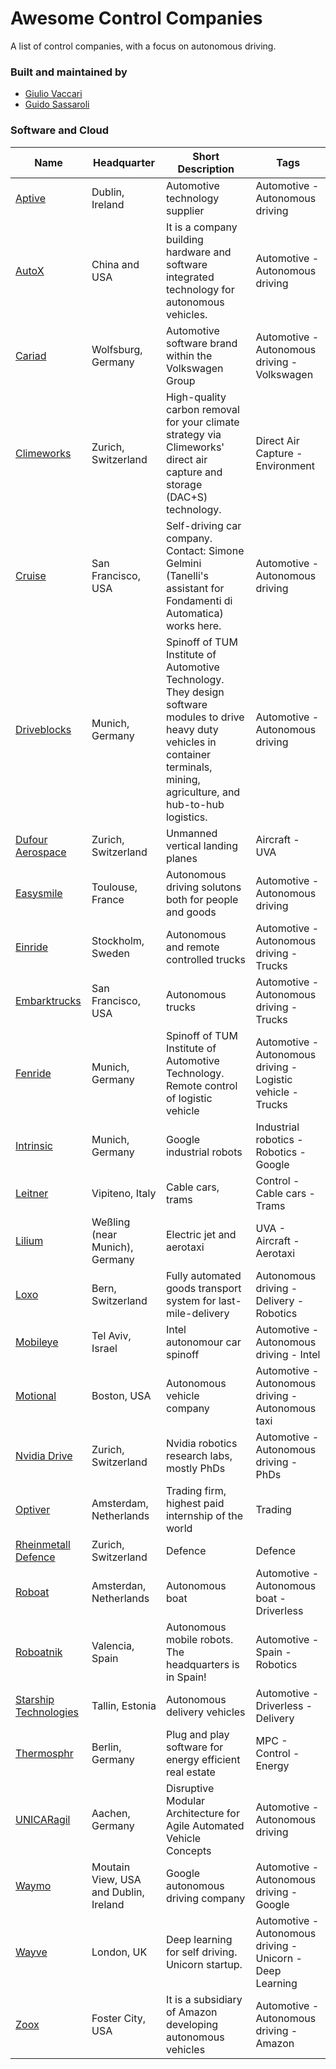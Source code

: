
[//]: # (DO NOT EDIT THIS FILE MANUALLY, USE THE GENERATOR AND DATA FOLDER)
# Awesome Control Companies

A list of control companies, with a focus on autonomous driving.

### Built and maintained by
* [Giulio Vaccari](https://github.com/giuliovv)
* [Guido Sassaroli](https://github.com/guidosassaroli)

### Software and Cloud
| Name | Headquarter | Short Description | Tags |
| ----- | ----------- | ----------------- | ---- |
| [Aptive](https://www.aptiv.com/) | Dublin, Ireland | Automotive technology supplier | Automotive - Autonomous driving |
| [AutoX](https://www.autox.ai/en/index.html) | China and USA | It is a company building hardware and software integrated technology for autonomous vehicles. | Automotive - Autonomous driving |
| [Cariad](https://cariad.technology/) | Wolfsburg, Germany | Automotive software brand within the Volkswagen Group | Automotive - Autonomous driving - Volkswagen |
| [Climeworks](https://climeworks.com/) | Zurich, Switzerland | High-quality carbon removal for your climate strategy via Climeworks' direct air capture and storage (DAC+S) technology. | Direct Air Capture - Environment |
| [Cruise](https://getcruise.com/) | San Francisco, USA | Self-driving car company. Contact: Simone Gelmini (Tanelli's assistant for Fondamenti di Automatica) works here.  | Automotive - Autonomous driving |
| [Driveblocks](https://www.driveblocks.ai/ ) | Munich, Germany | Spinoff of TUM Institute of Automotive Technology. They design software modules to drive heavy duty vehicles in container terminals, mining, agriculture, and hub-to-hub logistics. | Automotive - Autonomous driving |
| [Dufour Aerospace](https://www.dufour.aero/) | Zurich, Switzerland | Unmanned vertical landing planes | Aircraft - UVA |
| [Easysmile](https://easymile.com/) | Toulouse, France | Autonomous driving solutons both for people and goods | Automotive - Autonomous driving |
| [Einride](www.einride.tech) | Stockholm, Sweden | Autonomous and remote controlled trucks | Automotive - Autonomous driving - Trucks |
| [Embarktrucks](https://embarktrucks.com/) | San Francisco, USA | Autonomous trucks  | Automotive - Autonomous driving - Trucks |
| [Fenride](https://www.fernride.com/ ) | Munich, Germany  | Spinoff of TUM Institute of Automotive Technology. Remote control of logistic vehicle | Automotive - Autonomous driving - Logistic vehicle - Trucks |
| [Intrinsic](https://intrinsic.ai) | Munich, Germany | Google industrial robots | Industrial robotics - Robotics - Google |
| [Leitner](https://www.leitner.com/) | Vipiteno, Italy | Cable cars, trams | Control - Cable cars - Trams |
| [Lilium](https://lilium.com/) | Weßling (near Munich), Germany  | Electric jet and aerotaxi | UVA - Aircraft - Aerotaxi |
| [Loxo](https://www.loxo.ch/en/) | Bern, Switzerland | Fully automated goods transport system for last-mile-delivery | Autonomous driving - Delivery - Robotics |
| [Mobileye](https://www.mobileye.com/) | Tel Aviv, Israel | Intel autonomour car spinoff | Automotive - Autonomous driving - Intel |
| [Motional](https://motional.com/) | Boston, USA | Autonomous vehicle company | Automotive - Autonomous driving - Autonomous taxi |
| [Nvidia Drive](https://developer.nvidia.com/drive) | Zurich, Switzerland | Nvidia robotics research labs, mostly PhDs | Automotive - Autonomous driving - PhDs |
| [Optiver](https://optiver.com/) | Amsterdam, Netherlands | Trading firm, highest paid internship of the world | Trading |
| [Rheinmetall Defence](https://www.rheinmetall-defence.com) | Zurich, Switzerland | Defence | Defence |
| [Roboat](https://roboat.org/) | Amsterdan, Netherlands  | Autonomous boat | Automotive - Autonomous boat - Driverless |
| [Roboatnik](robotnik.eu) | Valencia, Spain | Autonomous mobile robots. The headquarters is in Spain! | Automotive - Spain - Robotics |
| [Starship Technologies](https://www.starship.xyz/) | Tallin, Estonia | Autonomous delivery vehicles  | Automotive - Driverless - Delivery |
| [Thermosphr](https://www.thermosphr.com/career) | Berlin, Germany | Plug and play software for energy efficient real estate | MPC - Control - Energy |
| [UNICARagil](https://www.unicaragil.de/de/) | Aachen, Germany | Disruptive Modular Architecture for Agile Automated Vehicle Concepts | Automotive - Autonomous driving |
| [Waymo](waymo.com/) | Moutain View, USA and Dublin, Ireland | Google autonomous driving company | Automotive - Autonomous driving - Google |
| [Wayve](https://wayve.ai/) | London, UK | Deep learning for self driving. Unicorn startup. | Automotive - Autonomous driving - Unicorn - Deep Learning |
| [Zoox](www.zoox.com) | Foster City, USA | It is a subsidiary of Amazon developing autonomous vehicles   | Automotive - Autonomous driving - Amazon |
